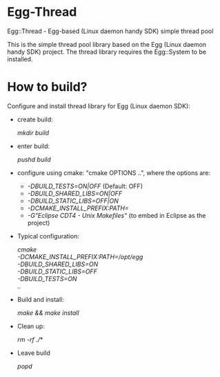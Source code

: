 # Egg-Thread
Egg::Thread - Egg-based (Linux daemon handy SDK) simple thread pool

This is the simple thread pool library based on the Egg (Linux daemon handy 
SDK) project. The thread library requires the Egg::System to be installed.

# How to build?

Configure and install thread library for Egg (Linux daemon SDK):

  - create build:
  
    *mkdir build*

  - enter build:
  
    *pushd build*

  - configure using cmake: "cmake OPTIONS ..", where the options are:

    * *-DBUILD_TESTS=ON|OFF* (Default: OFF)
    * *-DBUILD_SHARED_LIBS=ON|OFF*
    * *-DBUILD_STATIC_LIBS=OFF|ON*
    * *-DCMAKE_INSTALL_PREFIX:PATH=<phoenix prefix>*
    * *-G"Eclipse CDT4 - Unix Makefiles"* (to embed in Eclipse as the project)

  - Typical configuration:

    *cmake* \
        *-DCMAKE_INSTALL_PREFIX:PATH=/opt/egg*  \
	*-DBUILD_SHARED_LIBS=ON* \
	*-DBUILD_STATIC_LIBS=OFF* \
	*-DBUILD_TESTS=ON* \
        *..*

  - Build and install:
  
    *make && make install*

  - Clean up: 
  
    *rm -rf ./**

  - Leave build
  
    *popd*
